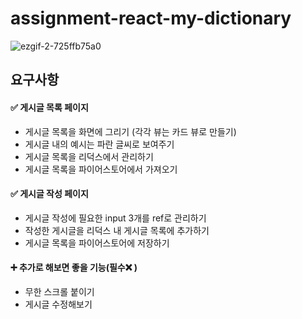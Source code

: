 # assignment-react-my-dictionary

![ezgif-2-725ffb75a0](https://user-images.githubusercontent.com/87694150/162883406-dfea1015-d39c-4fff-bfa4-4dd44f18d6f2.gif)

## 요구사항
#### ✅ 게시글 목록 페이지
- 게시글 목록을 화면에 그리기 (각각 뷰는 카드 뷰로 만들기)
- 게시글 내의 예시는 파란 글씨로 보여주기
- 게시글 목록을 리덕스에서 관리하기
- 게시글 목록을 파이어스토어에서 가져오기

#### ✅ 게시글 작성 페이지
- 게시글 작성에 필요한 input 3개를 ref로 관리하기
- 작성한 게시글을 리덕스 내 게시글 목록에 추가하기
- 게시글 목록을 파이어스토어에 저장하기

#### ➕ 추가로 해보면 좋을 기능(필수❌ )
- 무한 스크롤 붙이기
- 게시글 수정해보기
